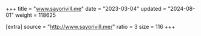 +++
title = "www.sayorivill.me"
date = "2023-03-04"
updated = "2024-08-01"
weight = 118625

[extra]
source = "http://www.sayorivill.me/"
ratio = 3
size = 116
+++
